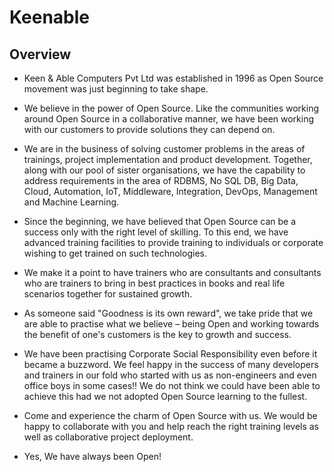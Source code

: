 # Keenable
## Overview
* Keen & Able Computers Pvt Ltd was established in 1996 as Open Source movement was just beginning to take shape.

* We believe in the power of Open Source.  Like the communities working around Open Source in a collaborative manner, we have been working with our customers to provide solutions they can depend on.
* We are in the business of solving customer problems in the areas of trainings, project implementation and product development. Together, along with our pool of sister organisations, we have the capability to address requirements in the area of RDBMS, No SQL DB, Big Data, Cloud, Automation, IoT, Middleware, Integration, DevOps, Management and Machine Learning.

* Since the beginning, we have believed that Open Source can be a success only with the right level of skilling. To this end, we have advanced training facilities to provide training  to individuals or corporate wishing to get trained on such technologies. 

* We make it a point to have trainers who are consultants and consultants who are trainers to bring in best practices in books and real life scenarios together for sustained growth.

* As someone said "Goodness is its own reward"​, we take pride that we are able to practise what we believe – being Open and working towards the benefit of one's customers is the key to growth and success.

* We have been practising Corporate Social Responsibility even before it became a buzzword. We feel happy in the success of many developers and trainers in our fold who started with us as non-engineers and even office boys in some cases!!  We do not think we could have been able to achieve this had we not adopted Open Source learning to the fullest.

* Come and experience the charm of Open Source with us. We would be happy to collaborate with you and help reach the right training levels as well as collaborative project deployment. 

* Yes, We have always been Open!

